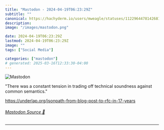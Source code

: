 ```yaml
---
title: "Mastodon - 2024-04-19T06:23:29Z"
subtitle: ""
canonical: https://hachyderm.io/users/mweagle/statuses/112296447814268118
description:
image: "/images/mastodon.png"

date: 2024-04-19T06:23:29Z
lastmod: 2024-04-19T06:23:29Z
image: ""
tags: ["Social Media"]

categories: ["mastodon"]
# generated: 2025-03-16T12:33:30-04:00
---
```

![Mastodon](/images/mastodon.png)

<p>&quot;There was a constant tension in trading off technical soundness against common semantics.&quot;</p><p><a href="https://underlap.org/jsonpath-from-blog-post-to-rfc-in-17-years" target="_blank" rel="nofollow noopener noreferrer" translate="no"><span class="invisible">https://</span><span class="ellipsis">underlap.org/jsonpath-from-blo</span><span class="invisible">g-post-to-rfc-in-17-years</span></a></p>


###### [Mastodon Source 🐘](https://hachyderm.io/@mweagle/112296447814268118)

___
